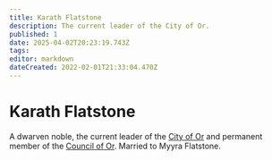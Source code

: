```yaml
---
title: Karath Flatstone
description: The current leader of the City of Or.
published: 1
date: 2025-04-02T20:23:19.743Z
tags: 
editor: markdown
dateCreated: 2022-02-01T21:33:04.470Z
---
```


# Karath Flatstone
A dwarven noble, the current leader of the [City of Or](/location/settlement/city/city-of-or.md) and permanent member of the [Council of Or](/location/settlement/city/city-of-or/council-of-or.md). Married to Myyra Flatstone.
